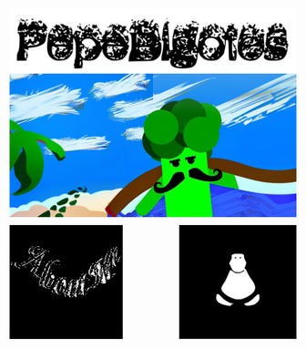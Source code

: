 <img src="images/pepebigotes.svg" align="center"/>
<img src="images/pepecover.png" align="center"/>

<img src="images/aboutme.svg" align="left" height=200
/>
<img src="images/penguin.svg" align="right" height=200
/>